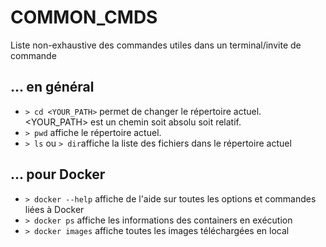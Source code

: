 # COMMON_CMDS
Liste non-exhaustive des commandes utiles dans un terminal/invite de commande

## ... en général
- `> cd <YOUR_PATH>` permet de changer le répertoire actuel. <YOUR_PATH> est un chemin soit absolu soit relatif.
- `> pwd` affiche le répertoire actuel.
- `> ls` ou `> dir`affiche la liste des fichiers dans le répertoire actuel

## ... pour Docker
- `> docker --help` affiche de l'aide sur toutes les options et commandes liées à Docker
- `> docker ps` affiche les informations des containers en exécution
- `> docker images` affiche toutes les images téléchargées en local
